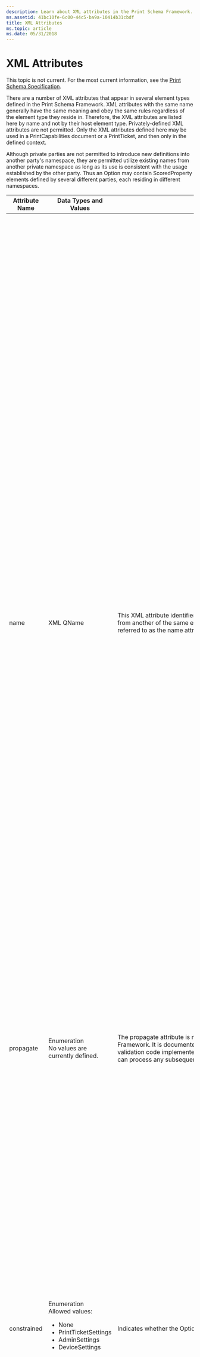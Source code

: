 ```yaml
---
description: Learn about XML attributes in the Print Schema Framework. This topic isn't current. For the most current information, see the Print Schema Specification.
ms.assetid: 41bc10fe-6c00-44c5-ba9a-10414b31cbdf
title: XML Attributes
ms.topic: article
ms.date: 05/31/2018
---
```


# XML Attributes

This topic is not current. For the most current information, see the [Print Schema Specification](https://download.microsoft.com/download/D/E/C/DECA6E6B-3E81-48E7-B7EF-6D92A547D03C/print-schema-spec-2-0.zip).

There are a number of XML attributes that appear in several element types defined in the Print Schema Framework. XML attributes with the same name generally have the same meaning and obey the same rules regardless of the element type they reside in. Therefore, the XML attributes are listed here by name and not by their host element type. Privately-defined XML attributes are not permitted. Only the XML attributes defined here may be used in a PrintCapabilities document or a PrintTicket, and then only in the defined context.

Although private parties are not permitted to introduce new definitions into another party's namespace, they are permitted utilize existing names from another private namespace as long as its use is consistent with the usage established by the other party. Thus an Option may contain ScoredProperty elements defined by several different parties, each residing in different namespaces.



<table>
<colgroup>
<col style="width: 25%" />
<col style="width: 25%" />
<col style="width: 25%" />
<col style="width: 25%" />
</colgroup>
<thead>
<tr class="header">
<th>Attribute Name</th>
<th>Data Types and Values</th>
<th>Purpose</th>
<th>Notes</th>
</tr>
</thead>
<tbody>
<tr class="odd">
<td>name <br/></td>
<td>XML QName<br/></td>
<td>This XML attribute identifies the element instance. It distinguishes one element from another of the same element type. This XML attribute is so widely used it is referred to as the name attribute.<br/></td>
<td>The following restrictions pertain to the name attribute.<br/>
<ul>
<li>The name attribute must be in the form of a valid XML-defined QName. That is, it must be qualified by a valid XML namespace. The QNames appearing as values of name attributes must be explicitly namespace-qualified even if a default namespace is defined. <br/></li>
<li>Character content must be that of a valid XML-defined QName. <br/></li>
<li>Privately-defined names must be qualified with a namespace that is uniquely associated with the party that introduced the name attribute.<br/></li>
<li>Sibling Uniqueness requirement: No two sibling elements belonging to the same element type may have the same name attribute. The only exception is Option elements, where the name attribute can be used to define an Option. Thus multiple-sibling Option elements may have the same name attribute.<br/></li>
<li>The following element types may contain name attributes: Property, ScoredProperty, ParameterDef, Option, and Feature.<br/></li>
<li>name attributes are required to appear in each of the element types that contain them, except in the case of some previously defined public Print Schema Option elements, such as DocumentNUp.<br/></li>
</ul>
The following example shows how to identify an Option instance using a 'name' attribute. This is the correct way to define Option elements. A provider should not have unnamed Options, unless they are publicly defined in the Print Schema, such as DocumentNUp.<br/>
<pre class="syntax" data-space="preserve"><code>  <psf:Option name=&quot;psk:StapleBottomRight&quot;>
    <psf:ScoredProperty name=&quot;psk:Angle&quot;>
      <psf:Value xsi:type=&quot;xs:integer&quot;>_Undefined_</psf:Value>
    </psf:ScoredProperty>
    <psf:ScoredProperty name=&quot;psk:SheetCapacity&quot; >
      <psf:Value xsi:type=&quot;xs:integer&quot;>_Undefined_</psf:Value>
    </psf:ScoredProperty>
  </psf:Option></code></pre></td>
</tr>
<tr class="even">
<td>propagate <br/></td>
<td>Enumeration<br/> No values are currently defined.<br/></td>
<td>The propagate attribute is not used in the initial version of the Print Schema Framework. It is documented here so that PrintCapabilities or PrintTicket validation code implemented for the initial version of the Print Schema Framework can process any subsequent schema versions without error.<br/></td>

</tr>
<tr class="odd">
<td>constrained <br/></td>
<td>Enumeration<br/> Allowed values:<br/>
<ul>
<li>None <br/></li>
<li>PrintTicketSettings <br/></li>
<li>AdminSettings <br/></li>
<li>DeviceSettings <br/></li>
</ul></td>
<td>Indicates whether the Option is available for selection or for use. <br/></td>
<td>The allowed values of the constrained attribute have the following meanings. Note that these values are listed in order, from least restrictive (None) to most restrictive (DeviceSettings).<br/> None <br/>
<ul>
<li>The Option is not constrained. <br/></li>
</ul>
PrintTicketSettings <br/>
<ul>
<li>The Option is constrained by the PrintTicket settings. This implies that changing the configuration can remove the constraint. <br/></li>
</ul>
AdminSettings <br/>
<ul>
<li>The Option is constrained by the administrator's settings; the Option cannot be enabled by the user.<br/></li>
</ul>
DeviceSettings <br/>
<ul>
<li>The Option is constrained by the device settings or the physically installed device options; the Option cannot be enabled by either the user or the administrator.<br/></li>
</ul>
When the PrintCapabilities provider reports values of the constrained attribute, the most restrictive constraint found should be reported. For example, if an Option is constrained by both an administrator setting and a device setting, the PrintCapabilities provider should report DeviceSettings.<br/></td>
</tr>
<tr class="even">
<td>xmlns <br/></td>
<td>URI<br/></td>
<td>This XML attribute establishes a link between a namespace uniform resource identifier (URI) and the namespace prefix that appears in the XML QName. You must establish such a link to the namespace URI defined for the Print Schema Framework before you can use any of the Framework-defined element tags, Attributes, name attributes, and so on. You may declare this namespace to be the default to avoid actually qualifying the element tags with a namespace prefix, although all other QNames must be explicitly qualified. The standard namespace must be defined in the appropriate root element. Observe all XML rules and conventions regarding use of the xmlns attribute.<br/> The URI for the Print Schema Framework is http://schemas.microsoft.com/windows/2003/08/printing/printschemaframework.<br/> The URI for the Print Schema Keywords is https://schemas.microsoft.com/windows/2003/08/printing/printschemakeywords.<br/></td>

</tr>
</tbody>
</table>



 

## Related topics

<dl> <dt>

[Print Schema Specification](https://download.microsoft.com/download/D/E/C/DECA6E6B-3E81-48E7-B7EF-6D92A547D03C/print-schema-spec-2-0.zip)
</dt> </dl>

 

 




